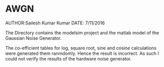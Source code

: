 # AWGN
AUTHOR:Sailesh Kumar Kumar
DATE: 7/11/2016

The Directory contains the modelsim project and the matlab model of the Gaussian Noise Generator.

The co-efficient tables for log, square root, sine and cosine calculations were generated them ranmdomly. Hence the result is incorrect. As such I could not verify the results of the hardware noise generator. 
